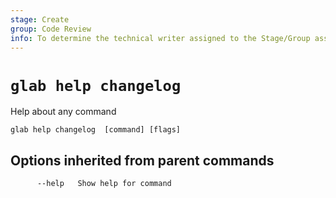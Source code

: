 ```yaml
---
stage: Create
group: Code Review
info: To determine the technical writer assigned to the Stage/Group associated with this page, see https://about.gitlab.com/handbook/product/ux/technical-writing/#assignments
---
```


<!--
This documentation is auto generated by a script.
Please do not edit this file directly. Run `make gen-docs` instead.
-->

# `glab help changelog`

Help about any command

```plaintext
glab help changelog  [command] [flags]
```

## Options inherited from parent commands

```plaintext
      --help   Show help for command
```
